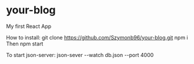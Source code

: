# your-blog
My first React App

How to install:
git clone https://github.com/Szymonb96/your-blog.git
npm i
Then npm start

To start json-server:
json-sever --watch db.json --port 4000
